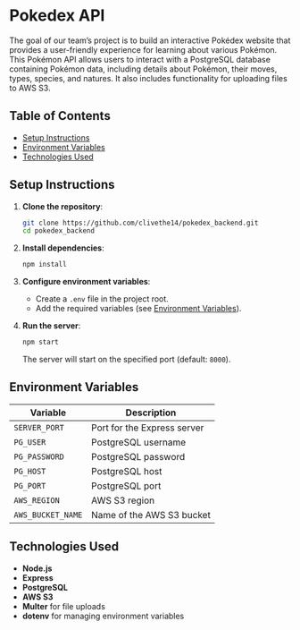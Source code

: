 # Pokedex API

The goal of our team’s project is to build an interactive Pokédex website that provides a user-friendly experience for learning about various Pokémon.
This Pokémon API allows users to interact with a PostgreSQL database containing Pokémon data, including details about Pokémon, their moves, types, species, and natures. It also includes functionality for uploading files to AWS S3.

## Table of Contents

- [Setup Instructions](#setup-instructions)
- [Environment Variables](#environment-variables)
- [Technologies Used](#technologies-used)

## Setup Instructions

1. **Clone the repository**:

   ```bash
   git clone https://github.com/clivethe14/pokedex_backend.git
   cd pokedex_backend
   ```

2. **Install dependencies**:

   ```bash
   npm install
   ```

3. **Configure environment variables**:

   - Create a `.env` file in the project root.
   - Add the required variables (see [Environment Variables](#environment-variables)).

4. **Run the server**:
   ```bash
   npm start
   ```
   The server will start on the specified port (default: `8000`).

## Environment Variables

| Variable          | Description                 |
| ----------------- | --------------------------- |
| `SERVER_PORT`     | Port for the Express server |
| `PG_USER`         | PostgreSQL username         |
| `PG_PASSWORD`     | PostgreSQL password         |
| `PG_HOST`         | PostgreSQL host             |
| `PG_PORT`         | PostgreSQL port             |
| `AWS_REGION`      | AWS S3 region               |
| `AWS_BUCKET_NAME` | Name of the AWS S3 bucket   |

## Technologies Used

- **Node.js**
- **Express**
- **PostgreSQL**
- **AWS S3**
- **Multer** for file uploads
- **dotenv** for managing environment variables
